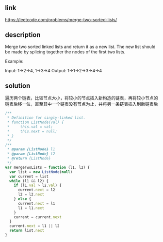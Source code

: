 ## link

https://leetcode.com/problems/merge-two-sorted-lists/

## description

Merge two sorted linked lists and return it as a new list. The new list should be made by splicing together the nodes of the first two lists.

Example:

Input: 1->2->4, 1->3->4
Output: 1->1->2->3->4->4

## solution

遍历两个链表，比较节点大小，将较小的节点插入新构造的链表，再将较小节点的链表后移一位，直至其中一个链表没有节点为止，并将另一条链表插入到新链表后

```javascript
/**
 * Definition for singly-linked list.
 * function ListNode(val) {
 *     this.val = val;
 *     this.next = null;
 * }
 */
/**
 * @param {ListNode} l1
 * @param {ListNode} l2
 * @return {ListNode}
 */
var mergeTwoLists = function (l1, l2) {
  var list = new ListNode(null)
  var current = list
  while (l1 && l2) {
    if (l1.val > l2.val) {
      current.next = l2
      l2 = l2.next  
    } else {
      current.next = l1
      l1 = l1.next  
    }   
    current = current.next  
  }
  current.next = l1 || l2  
  return list.next    
}
```